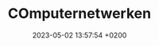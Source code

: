 ---
layout: post
title:  "COmputernetwerken"
date:   2023-05-02 13:57:54 +0200
categories: jekyll update
---